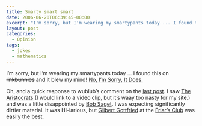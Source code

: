 ```yaml
---
title: Smarty smart smart
date: 2006-06-20T06:39:45+00:00
excerpt: "I'm sorry, but I'm wearing my smartypants today ... I found this on linkbunnies and it blew my mind!"
layout: post
categories:
  - Opinion
tags:
  - jokes
  - mathematics
---
```

I&#8217;m sorry, but I&#8217;m wearing my smartypants today &#8230; I found this on <del>linkbunnies</del> and it blew my mind! [No, I&#8217;m Sorry, It Does.](http://polymathematics.typepad.com/polymath/2006/06/no_im_sorry_it_.html "No, I'm Sorry, It Does.")

Oh, and a quick response to wublub&#8217;s comment on the [last post](/what-up-dawg.html). I saw [The Aristocrats](http://www.imdb.com/title/tt0436078/) (I would link to a video clip, but it&#8217;s waay too nasty for my site.) and was a little disappointed by [Bob Saget](http://www.bobsaget.com/). I was expecting significantly dirtier material. It was HI-larious, but [Gilbert Gottfried](http://www.gilbertgottfried.com/) at the [Friar&#8217;s Club](http://en.wikipedia.org/wiki/New_York_Friars%27_Club) was easily the best.
